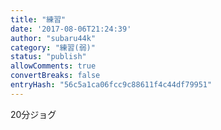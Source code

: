 ```yaml
---
title: "練習"
date: '2017-08-06T21:24:39'
author: "subaru44k"
category: "練習(弱)"
status: "publish"
allowComments: true
convertBreaks: false
entryHash: "56c5a1ca06fcc9c88611f4c44df79951"
---
```

20分ジョグ

